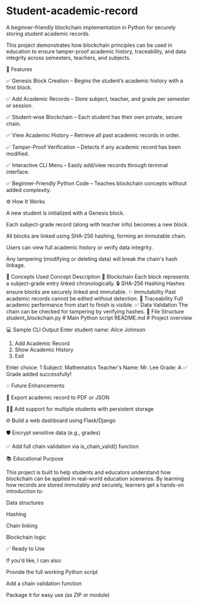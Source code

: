 # Student-academic-record
A beginner-friendly blockchain implementation in Python for securely storing student academic records.

This project demonstrates how blockchain principles can be used in education to ensure tamper-proof academic history, traceability, and data integrity across semesters, teachers, and subjects.

🚀 Features

✅ Genesis Block Creation – Begins the student’s academic history with a first block.

✅ Add Academic Records – Store subject, teacher, and grade per semester or session.

✅ Student-wise Blockchain – Each student has their own private, secure chain.

✅ View Academic History – Retrieve all past academic records in order.

✅ Tamper-Proof Verification – Detects if any academic record has been modified.

✅ Interactive CLI Menu – Easily add/view records through terminal interface.

✅ Beginner-Friendly Python Code – Teaches blockchain concepts without added complexity.

⚙️ How It Works

A new student is initialized with a Genesis block.

Each subject-grade record (along with teacher info) becomes a new block.

All blocks are linked using SHA-256 hashing, forming an immutable chain.

Users can view full academic history or verify data integrity.

Any tampering (modifying or deleting data) will break the chain's hash linkage.

🔑 Concepts Used
Concept	Description
🧱 Blockchain	Each block represents a subject-grade entry linked chronologically.
🔒 SHA-256 Hashing	Hashes ensure blocks are securely linked and immutable.
✨ Immutability	Past academic records cannot be edited without detection.
📜 Traceability	Full academic performance from start to finish is visible.
✅ Data Validation	The chain can be checked for tampering by verifying hashes.
📂 File Structure
student_blockchain.py    # Main Python script
README.md                # Project overview

💻 Sample CLI Output
Enter student name: Alice Johnson

1. Add Academic Record
2. Show Academic History
3. Exit

Enter choice: 1
Subject: Mathematics
Teacher's Name: Mr. Lee
Grade: A
✅ Grade added successfully!

💡 Future Enhancements

🧾 Export academic record to PDF or JSON

🧑‍🎓 Add support for multiple students with persistent storage

🌐 Build a web dashboard using Flask/Django

🛡 Encrypt sensitive data (e.g., grades)

✅ Add full chain validation via is_chain_valid() function

📚 Educational Purpose

This project is built to help students and educators understand how blockchain can be applied in real-world education scenarios. By learning how records are stored immutably and securely, learners get a hands-on introduction to:

Data structures

Hashing

Chain linking

Blockchain logic

✅ Ready to Use

If you'd like, I can also:

Provide the full working Python script

Add a chain validation function

Package it for easy use (as ZIP or module)
